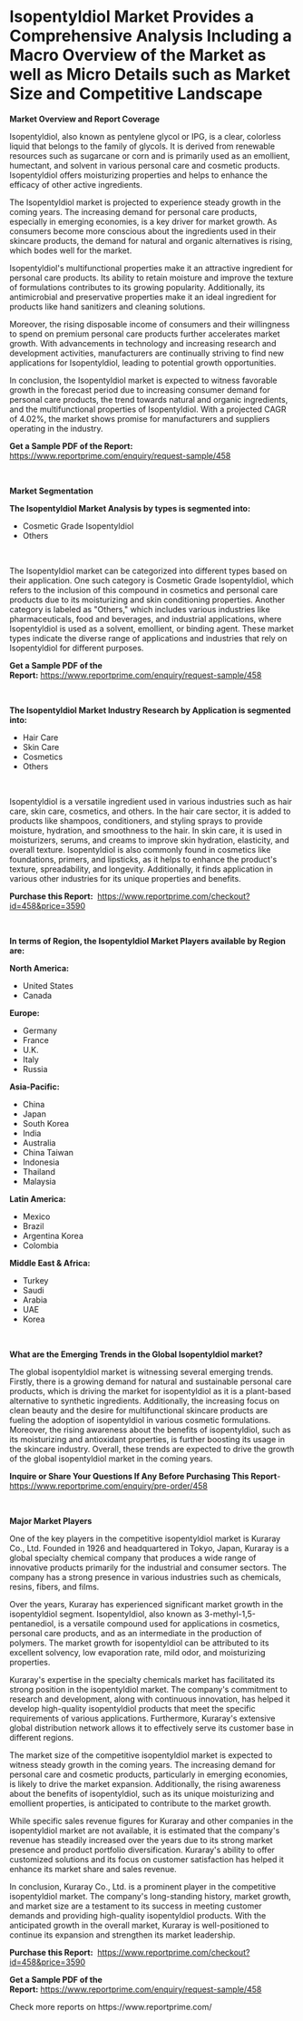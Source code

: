 <p><h1>Isopentyldiol Market Provides a Comprehensive Analysis Including a Macro Overview of the Market as well as Micro Details such as Market Size and Competitive Landscape</h1></p><p><strong>Market Overview and Report Coverage</strong></p>
<p><p>Isopentyldiol, also known as pentylene glycol or IPG, is a clear, colorless liquid that belongs to the family of glycols. It is derived from renewable resources such as sugarcane or corn and is primarily used as an emollient, humectant, and solvent in various personal care and cosmetic products. Isopentyldiol offers moisturizing properties and helps to enhance the efficacy of other active ingredients.</p><p>The Isopentyldiol market is projected to experience steady growth in the coming years. The increasing demand for personal care products, especially in emerging economies, is a key driver for market growth. As consumers become more conscious about the ingredients used in their skincare products, the demand for natural and organic alternatives is rising, which bodes well for the market.</p><p>Isopentyldiol's multifunctional properties make it an attractive ingredient for personal care products. Its ability to retain moisture and improve the texture of formulations contributes to its growing popularity. Additionally, its antimicrobial and preservative properties make it an ideal ingredient for products like hand sanitizers and cleaning solutions.</p><p>Moreover, the rising disposable income of consumers and their willingness to spend on premium personal care products further accelerates market growth. With advancements in technology and increasing research and development activities, manufacturers are continually striving to find new applications for Isopentyldiol, leading to potential growth opportunities.</p><p>In conclusion, the Isopentyldiol market is expected to witness favorable growth in the forecast period due to increasing consumer demand for personal care products, the trend towards natural and organic ingredients, and the multifunctional properties of Isopentyldiol. With a projected CAGR of 4.02%, the market shows promise for manufacturers and suppliers operating in the industry.</p></p>
<p><strong>Get a Sample PDF of the Report:</strong> <a href="https://www.reportprime.com/enquiry/request-sample/458">https://www.reportprime.com/enquiry/request-sample/458</a></p>
<p>&nbsp;</p>
<p><strong>Market Segmentation</strong></p>
<p><strong>The Isopentyldiol Market Analysis by types is segmented into:</strong></p>
<p><ul><li>Cosmetic Grade Isopentyldiol</li><li>Others</li></ul></p>
<p>&nbsp;</p>
<p><p>The Isopentyldiol market can be categorized into different types based on their application. One such category is Cosmetic Grade Isopentyldiol, which refers to the inclusion of this compound in cosmetics and personal care products due to its moisturizing and skin conditioning properties. Another category is labeled as "Others," which includes various industries like pharmaceuticals, food and beverages, and industrial applications, where Isopentyldiol is used as a solvent, emollient, or binding agent. These market types indicate the diverse range of applications and industries that rely on Isopentyldiol for different purposes.</p></p>
<p><strong>Get a Sample PDF of the Report:</strong>&nbsp;<a href="https://www.reportprime.com/enquiry/request-sample/458">https://www.reportprime.com/enquiry/request-sample/458</a></p>
<p>&nbsp;</p>
<p><strong>The Isopentyldiol Market Industry Research by Application is segmented into:</strong></p>
<p><ul><li>Hair Care</li><li>Skin Care</li><li>Cosmetics</li><li>Others</li></ul></p>
<p>&nbsp;</p>
<p><p>Isopentyldiol is a versatile ingredient used in various industries such as hair care, skin care, cosmetics, and others. In the hair care sector, it is added to products like shampoos, conditioners, and styling sprays to provide moisture, hydration, and smoothness to the hair. In skin care, it is used in moisturizers, serums, and creams to improve skin hydration, elasticity, and overall texture. Isopentyldiol is also commonly found in cosmetics like foundations, primers, and lipsticks, as it helps to enhance the product's texture, spreadability, and longevity. Additionally, it finds application in various other industries for its unique properties and benefits.</p></p>
<p><strong>Purchase this Report:</strong>&nbsp; <a href="https://www.reportprime.com/checkout?id=458&price=3590">https://www.reportprime.com/checkout?id=458&price=3590</a></p>
<p>&nbsp;</p>
<p><strong>In terms of Region, the Isopentyldiol Market Players available by Region are:</strong></p>
<p>
    <p> <strong> North America: </strong>
        <ul>
            <li>United States</li>
            <li>Canada</li>
        </ul>
        </p> 
    <p> <strong> Europe: </strong>
        <ul>
            <li>Germany</li>
            <li>France</li>
            <li>U.K.</li>
            <li>Italy</li>
            <li>Russia</li>
        </ul>
        </p> 
    <p> <strong> Asia-Pacific: </strong>
        <ul>
            <li>China</li>
            <li>Japan</li>
            <li>South Korea</li>
            <li>India</li>
            <li>Australia</li>
            <li>China Taiwan</li>
            <li>Indonesia</li>
            <li>Thailand</li>
            <li>Malaysia</li>
        </ul>
        </p> 
    <p> <strong> Latin America: </strong>
        <ul>
            <li>Mexico</li>
            <li>Brazil</li>
            <li>Argentina Korea</li>
            <li>Colombia</li>
        </ul>
        </p> 
    <p> <strong> Middle East & Africa: </strong>
        <ul>
            <li>Turkey</li>
            <li>Saudi</li>
            <li>Arabia</li>
            <li>UAE</li>
            <li>Korea</li>
        </ul>
    </p>
    </p>
<p>&nbsp;</p>
<p><strong>What are the Emerging Trends in the Global Isopentyldiol market?</strong></p>
<p><p>The global isopentyldiol market is witnessing several emerging trends. Firstly, there is a growing demand for natural and sustainable personal care products, which is driving the market for isopentyldiol as it is a plant-based alternative to synthetic ingredients. Additionally, the increasing focus on clean beauty and the desire for multifunctional skincare products are fueling the adoption of isopentyldiol in various cosmetic formulations. Moreover, the rising awareness about the benefits of isopentyldiol, such as its moisturizing and antioxidant properties, is further boosting its usage in the skincare industry. Overall, these trends are expected to drive the growth of the global isopentyldiol market in the coming years.</p></p>
<p><strong>Inquire or Share Your Questions If Any Before Purchasing This Report</strong>- <a href="https://www.reportprime.com/enquiry/pre-order/458">https://www.reportprime.com/enquiry/pre-order/458</a></p>
<p>&nbsp;</p>
<p><strong>Major Market Players</strong></p>
<p><p>One of the key players in the competitive isopentyldiol market is Kuraray Co., Ltd. Founded in 1926 and headquartered in Tokyo, Japan, Kuraray is a global specialty chemical company that produces a wide range of innovative products primarily for the industrial and consumer sectors. The company has a strong presence in various industries such as chemicals, resins, fibers, and films.</p><p>Over the years, Kuraray has experienced significant market growth in the isopentyldiol segment. Isopentyldiol, also known as 3-methyl-1,5-pentanediol, is a versatile compound used for applications in cosmetics, personal care products, and as an intermediate in the production of polymers. The market growth for isopentyldiol can be attributed to its excellent solvency, low evaporation rate, mild odor, and moisturizing properties.</p><p>Kuraray's expertise in the specialty chemicals market has facilitated its strong position in the isopentyldiol market. The company's commitment to research and development, along with continuous innovation, has helped it develop high-quality isopentyldiol products that meet the specific requirements of various applications. Furthermore, Kuraray's extensive global distribution network allows it to effectively serve its customer base in different regions.</p><p>The market size of the competitive isopentyldiol market is expected to witness steady growth in the coming years. The increasing demand for personal care and cosmetic products, particularly in emerging economies, is likely to drive the market expansion. Additionally, the rising awareness about the benefits of isopentyldiol, such as its unique moisturizing and emollient properties, is anticipated to contribute to the market growth.</p><p>While specific sales revenue figures for Kuraray and other companies in the isopentyldiol market are not available, it is estimated that the company's revenue has steadily increased over the years due to its strong market presence and product portfolio diversification. Kuraray's ability to offer customized solutions and its focus on customer satisfaction has helped it enhance its market share and sales revenue.</p><p>In conclusion, Kuraray Co., Ltd. is a prominent player in the competitive isopentyldiol market. The company's long-standing history, market growth, and market size are a testament to its success in meeting customer demands and providing high-quality isopentyldiol products. With the anticipated growth in the overall market, Kuraray is well-positioned to continue its expansion and strengthen its market leadership.</p></p>
<p><strong>Purchase this Report:</strong>&nbsp;&nbsp;<a href="https://www.reportprime.com/checkout?id=458&price=3590">https://www.reportprime.com/checkout?id=458&price=3590</a></p>
<p></p>
<p><strong>Get a Sample PDF of the Report:</strong>&nbsp;<a href="https://www.reportprime.com/enquiry/request-sample/458">https://www.reportprime.com/enquiry/request-sample/458</a></p>
<p>Check more reports on https://www.reportprime.com/</p>